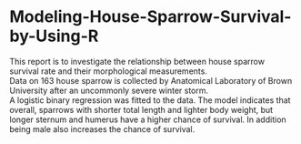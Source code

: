 # Modeling-House-Sparrow-Survival-by-Using-R
This report is to investigate the relationship between house sparrow survival rate and their morphological
measurements. <br>
Data on 163 house sparrow is collected by Anatomical Laboratory of Brown University after
an uncommonly severe winter storm.<br>
A logistic binary regression was fitted to the data. The model indicates
that overall, sparrows with shorter total length and lighter body weight, but longer sternum and humerus
have a higher chance of survival. In addition being male also increases the chance of survival.
